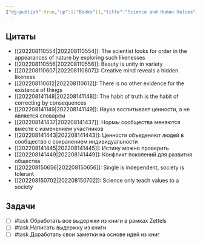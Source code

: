 ```yaml
---
{"dg-publish":true,"up":[["Books"]],"title":"Science and Human Values","category":"book","tags":["books/inbox"],"rating":4,"date":"2022-08-07T15:17:12+03:00","modified_at":"2022-08-11T08:57:07+03:00","permalink":"/refs/science-and-human-values/","dgHomeLink":false,"dgPassFrontmatter":true}
---
```






## Цитаты

- [[202208110554|202208110554]]: The scientist looks for order in the appearances of nature by exploring such likenesses
- [[202208110556|202208110556]]: Beauty is unity in variety
- [[202208110607|202208110607]]: Creative mind reveals a hidden likeness
- [[202208110612|202208110612]]: There is no other evidence for the existence of things
- [[202208141148|202208141148]]: The habit of truth is the habit of correcting by consequences
- [[202208141149|202208141149]]: Наука воспитывает ценности, а не является словарём
- [[202208141437|202208141437]]: Нормы сообщества меняются вместе с изменением участников
- [[202208141443|202208141443]]: Ценности объеденяют людей в сообщество с сохранением индивидуальности
- [[202208141445|202208141445]]: Истину можно проверить
- [[202208141449|202208141449]]: Конфликт поколений для развития общества
- [[202208150656|202208150656]]: Single is independent, society is tolerant
- [[202208150702|202208150702]]: Science only teach values to a society


## Задачи

- [ ] #task Обработать все выдержки из книги в рамках Zettels
- [ ] #task Написать выдержку из книги
- [ ] #task Доработать свои заметки на основе идей из книг
